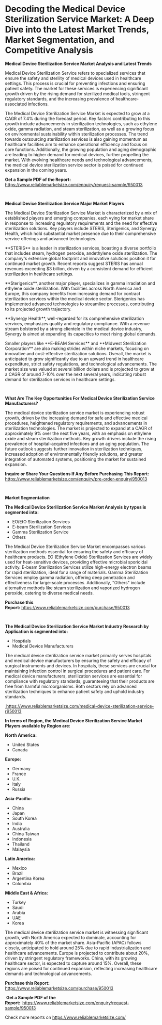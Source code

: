 <p><h1>Decoding the Medical Device Sterilization Service Market: A Deep Dive into the Latest Market Trends, Market Segmentation, and Competitive Analysis</h1></p><p><strong>Medical Device Sterilization Service Market Analysis and Latest Trends</strong></p>
<p><p>Medical Device Sterilization Service refers to specialized services that ensure the safety and sterility of medical devices used in healthcare settings. This process is crucial for preventing infections and ensuring patient safety. The market for these services is experiencing significant growth driven by the rising demand for sterilized medical tools, stringent regulatory standards, and the increasing prevalence of healthcare-associated infections.</p><p>The Medical Device Sterilization Service Market is expected to grow at a CAGR of 7.4% during the forecast period. Key factors contributing to this growth include advancements in sterilization technologies, such as ethylene oxide, gamma radiation, and steam sterilization, as well as a growing focus on environmental sustainability within sterilization processes. The trend towards outsourcing sterilization services is also gaining momentum as healthcare facilities aim to enhance operational efficiency and focus on core functions. Additionally, the growing population and aging demographic are leading to higher demand for medical devices, further propelling the market. With evolving healthcare needs and technological advancements, the medical device sterilization service sector is poised for continued expansion in the coming years.</p></p>
<p><strong>Get a Sample PDF of the Report:&nbsp;</strong> <a href="https://www.reliablemarketsize.com/enquiry/request-sample/950013?utm_campaign=2996&utm_medium=2&utm_source=Github&utm_content=ia&utm_term=07032025&utm_id=medical-device-sterilization-service">https://www.reliablemarketsize.com/enquiry/request-sample/950013</a></p>
<p>&nbsp;</p>
<p><strong>Medical Device Sterilization Service Major Market Players</strong></p>
<p><p>The Medical Device Sterilization Service Market is characterized by a mix of established players and emerging companies, each vying for market share in response to increasing regulatory requirements and the need for effective sterilization solutions. Key players include STERIS, Sterigenics, and Synergy Health, which hold substantial market presence due to their comprehensive service offerings and advanced technologies.</p><p>**STERIS** is a leader in sterilization services, boasting a diverse portfolio that includes steam, hydrogen peroxide, andethylene oxide sterilization. The company's extensive global footprint and innovative solutions position it for continued market growth. Recent reports suggest STERIS has annual revenues exceeding $3 billion, driven by a consistent demand for efficient sterilization in healthcare settings.</p><p>**Sterigenics**, another major player, specializes in gamma irradiation and ethylene oxide sterilization. With facilities across North America and Europe, this company benefits from increasing demand for contract sterilization services within the medical device sector. Sterigenics has implemented advanced technologies to streamline processes, contributing to its projected growth trajectory.</p><p>**Synergy Health**, well-regarded for its comprehensive sterilization services, emphasizes quality and regulatory compliance. With a revenue stream bolstered by a strong clientele in the medical device industry, Synergy is aimed at expanding its capacities to meet rising global demands.</p><p>Smaller players like **E-BEAM Services** and **Midwest Sterilization Corporation** are also making strides within niche markets, focusing on innovative and cost-effective sterilization solutions. Overall, the market is anticipated to grow significantly due to an upward trend in healthcare expenditure, strict safety regulations, and technological advancements. The market size was valued at several billion dollars and is projected to grow at a CAGR of around 7-10% over the next several years, indicating robust demand for sterilization services in healthcare settings.</p></p>
<p>&nbsp;</p>
<p><strong>What Are The Key Opportunities For Medical Device Sterilization Service Manufacturers?</strong></p>
<p><p>The medical device sterilization service market is experiencing robust growth, driven by the increasing demand for safe and effective medical procedures, heightened regulatory requirements, and advancements in sterilization technologies. The market is projected to expand at a CAGR of approximately 9% over the next five years, with an emphasis on ethylene oxide and steam sterilization methods. Key growth drivers include the rising prevalence of hospital-acquired infections and an aging population. The future outlook suggests further innovation in sterilization techniques, increased adoption of environmentally friendly solutions, and greater integration of automated systems, positioning the market for sustained expansion.</p></p>
<p><strong>Inquire or Share Your Questions If Any Before Purchasing This Report:</strong> <a href="https://www.reliablemarketsize.com/enquiry/pre-order-enquiry/950013?utm_campaign=2996&utm_medium=2&utm_source=Github&utm_content=ia&utm_term=07032025&utm_id=medical-device-sterilization-service">https://www.reliablemarketsize.com/enquiry/pre-order-enquiry/950013</a></p>
<p>&nbsp;</p>
<p><strong>Market Segmentation</strong></p>
<p><strong>The Medical Device Sterilization Service Market Analysis by types is segmented into:</strong></p>
<p><ul><li>EO/EtO Sterilization Services</li><li>E-beam Sterilization Services</li><li>Gamma Sterilization Service</li><li>Others</li></ul></p>
<p><p>The Medical Device Sterilization Service Market encompasses various sterilization methods essential for ensuring the safety and efficacy of healthcare products. EO (Ethylene Oxide) Sterilization Services are widely used for heat-sensitive devices, providing effective microbial sporicidal activity. E-beam Sterilization Services utilize high-energy electron beams for rapid sterilization, ideal for a range of materials. Gamma Sterilization Services employ gamma radiation, offering deep penetration and effectiveness for large-scale processes. Additionally, "Others" include alternative methods like steam sterilization and vaporized hydrogen peroxide, catering to diverse medical needs.</p></p>
<p><strong>Purchase this Report:&nbsp;</strong><a href="https://www.reliablemarketsize.com/purchase/950013?utm_campaign=2996&utm_medium=2&utm_source=Github&utm_content=ia&utm_term=07032025&utm_id=medical-device-sterilization-service">https://www.reliablemarketsize.com/purchase/950013</a></p>
<p>&nbsp;</p>
<p><strong>The Medical Device Sterilization Service Market Industry Research by Application is segmented into:</strong></p>
<p><ul><li>Hosptials</li><li>Medical Device Manufacturers</li></ul></p>
<p><p>The medical device sterilization service market primarily serves hospitals and medical device manufacturers by ensuring the safety and efficacy of surgical instruments and devices. In hospitals, these services are crucial for maintaining infection control in surgical procedures and patient care. For medical device manufacturers, sterilization services are essential for compliance with regulatory standards, guaranteeing that their products are free from harmful microorganisms. Both sectors rely on advanced sterilization techniques to enhance patient safety and uphold industry standards.</p></p>
<p><a href="https://www.reliablemarketsize.com/medical-device-sterilization-service-r950013?utm_campaign=2996&utm_medium=2&utm_source=Github&utm_content=ia&utm_term=07032025&utm_id=medical-device-sterilization-service">&nbsp;https://www.reliablemarketsize.com/medical-device-sterilization-service-r950013</a></p>
<p><strong>In terms of Region, the Medical Device Sterilization Service Market Players available by Region are:</strong></p>
<p>
    <p> <strong> North America: </strong>
        <ul>
            <li>United States</li>
            <li>Canada</li>
        </ul>
        </p> 
    <p> <strong> Europe: </strong>
        <ul>
            <li>Germany</li>
            <li>France</li>
            <li>U.K.</li>
            <li>Italy</li>
            <li>Russia</li>
        </ul>
        </p> 
    <p> <strong> Asia-Pacific: </strong>
        <ul>
            <li>China</li>
            <li>Japan</li>
            <li>South Korea</li>
            <li>India</li>
            <li>Australia</li>
            <li>China Taiwan</li>
            <li>Indonesia</li>
            <li>Thailand</li>
            <li>Malaysia</li>
        </ul>
        </p> 
    <p> <strong> Latin America: </strong>
        <ul>
            <li>Mexico</li>
            <li>Brazil</li>
            <li>Argentina Korea</li>
            <li>Colombia</li>
        </ul>
        </p> 
    <p> <strong> Middle East & Africa: </strong>
        <ul>
            <li>Turkey</li>
            <li>Saudi</li>
            <li>Arabia</li>
            <li>UAE</li>
            <li>Korea</li>
        </ul>
    </p>
    </p>
<p><p>The medical device sterilization service market is witnessing significant growth, with North America expected to dominate, accounting for approximately 40% of the market share. Asia-Pacific (APAC) follows closely, anticipated to hold around 25% due to rapid industrialization and healthcare advancements. Europe is projected to contribute about 20%, driven by stringent regulatory frameworks. China, with its growing healthcare sector, is expected to capture around 15%. Overall, these regions are poised for continued expansion, reflecting increasing healthcare demands and technological advancements.</p></p>
<p><strong>Purchase this Report: </strong><a href="https://www.reliablemarketsize.com/purchase/950013?utm_campaign=2996&utm_medium=2&utm_source=Github&utm_content=ia&utm_term=07032025&utm_id=medical-device-sterilization-service">https://www.reliablemarketsize.com/purchase/950013</a></p>
<p>&nbsp;<strong>Get a Sample PDF of the Report:&nbsp;&nbsp;</strong><a href="https://www.reliablemarketsize.com/enquiry/request-sample/950013?utm_campaign=2996&utm_medium=2&utm_source=Github&utm_content=ia&utm_term=07032025&utm_id=medical-device-sterilization-service">https://www.reliablemarketsize.com/enquiry/request-sample/950013</a></p>
<p><strong></strong></p>
<p>Check more reports on <a href="https://www.reliablemarketsize.com/?utm_campaign=2996&utm_medium=2&utm_source=Github&utm_content=ia&utm_term=07032025&utm_id=medical-device-sterilization-service">https://www.reliablemarketsize.com/</a></p>